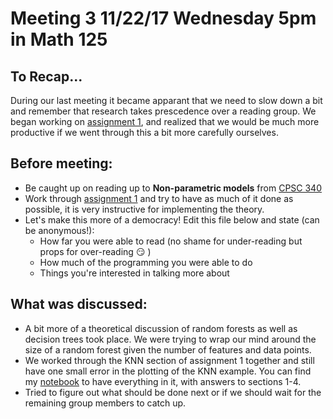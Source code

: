   # Meeting 3 11/22/17 Wednesday 5pm in Math 125
  
## To Recap...

During our last meeting it became apparant that we need to slow down a bit and remember that research takes prescedence over a reading group. We began working on [assignment 1](https://www.cs.ubc.ca/~schmidtm/Courses/340-F17/a1.pdf), and realized that we would be much more productive if we went through this a bit more carefully ourselves.

## Before meeting:

* Be caught up on reading up to **Non-parametric models** from [CPSC 340](https://www.cs.ubc.ca/~schmidtm/Courses/340-F17/)
* Work through [assignment 1](https://www.cs.ubc.ca/~schmidtm/Courses/340-F17/a1.pdf) and try to have as much of it done as possible, it is very instructive for implementing the theory.
* Let's make this more of a democracy! Edit this file below and state (can be anonymous!):
  - How far you were able to read (no shame for under-reading but props for over-reading :smirk: )
  - How much of the programming you were able to do
  - Things you're interested in talking more about

## What was discussed:

* A bit more of a theoretical discussion of random forests as well as decision trees took place. We were trying to wrap our mind around the size of a random forest given the number of features and data points.
* We worked through the KNN section of assignment 1 together and still have one small error in the plotting of the KNN example. You can find my [notebook](https://github.com/Mathnstein/Machine_Learning/blob/master/Code/Assignment_1_Cody.ipynb) to have everything in it, with answers to sections 1-4.
* Tried to figure out what should be done next or if we should wait for the remaining group members to catch up.
